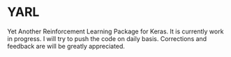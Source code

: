 # YARL
Yet Another Reinforcement Learning Package for Keras. It is currently work in progress. I will try to push the code on daily basis.
Corrections and feedback are will be greatly appreciated.
